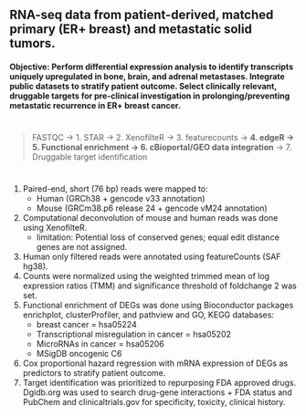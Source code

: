 ## RNA-seq data from patient-derived, matched primary (ER+ breast) and metastatic solid tumors. 
#### Objective: Perform differential expression analysis to identify transcripts uniquely upregulated in bone, brain, and adrenal metastases. Integrate public datasets to stratify patient outcome. Select clinically relevant, druggable targets for pre-clinical investigation in prolonging/preventing metastatic recurrence in ER+ breast cancer.

#
>
> FASTQC -> 1. STAR -> 2. XenofilteR -> 3. featurecounts -> **4. edgeR -> 5. Functional enrichment -> 6. cBioportal/GEO data integration** -> 7. Druggable target identification

#
1. Paired-end, short (76 bp) reads were mapped to:
   + Human (GRCh38 + gencode v33 annotation)
   + Mouse (GRCm38.p6 release 24 + gencode vM24 annotation) 
2. Computational deconvolution of mouse and human reads was done using XenofilteR.
   + limitation: Potential loss of conserved genes; equal edit distance genes are not assigned.
3. Human only filtered reads were annotated using featureCounts (SAF hg38).
4. Counts were normalized using the weighted trimmed mean of log expression ratios (TMM) and significance threshold of foldchange 2 was set.
5. Functional enrichment of DEGs was done using Bioconductor packages enrichplot, clusterProfiler, and pathview and GO, KEGG databases:
   + breast cancer = hsa05224
   + Transcriptional misregulation in cancer = hsa05202
   + MicroRNAs in cancer = hsa05206
   + MSigDB oncogenic C6
6. Cox proportional hazard regression with mRNA expression of DEGs as predictors to stratify patient outcome.
7. Target identification was prioritized to repurposing FDA approved drugs. Dgidb.org was used to search drug-gene interactions + FDA status and PubChem and clinicaltrials.gov for specificity, toxicity, clinical history.

